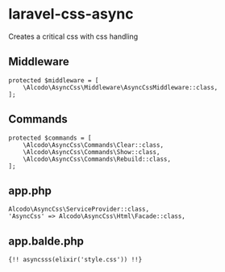 # laravel-css-async
Creates a critical css with css handling

## Middleware
    protected $middleware = [
        \Alcodo\AsyncCss\Middleware\AsyncCssMiddleware::class,
    ];

## Commands
    protected $commands = [
        \Alcodo\AsyncCss\Commands\Clear::class,
        \Alcodo\AsyncCss\Commands\Show::class,
        \Alcodo\AsyncCss\Commands\Rebuild::class,
    ];

## app.php
    Alcodo\AsyncCss\ServiceProvider::class,
    'AsyncCss' => Alcodo\AsyncCss\Html\Facade::class,

## app.balde.php
    {!! asyncsss(elixir('style.css')) !!}